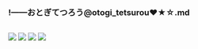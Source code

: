 ### !——おとぎてつろう@otogi_tetsurou❤★☆.md
![]()

![](https://pbs.twimg.com/media/EAfW_h2UEAMVF_C?format=jpg&name=large)
![](https://pbs.twimg.com/media/D8tFs1kU8AEFZe_?format=jpg&name=large)
![](https://pbs.twimg.com/media/D3mpOhKUIAE7k7u?format=jpg&name=large)
![](https://pbs.twimg.com/media/DwSHD8dUwAAcE2A?format=jpg&name=large)
